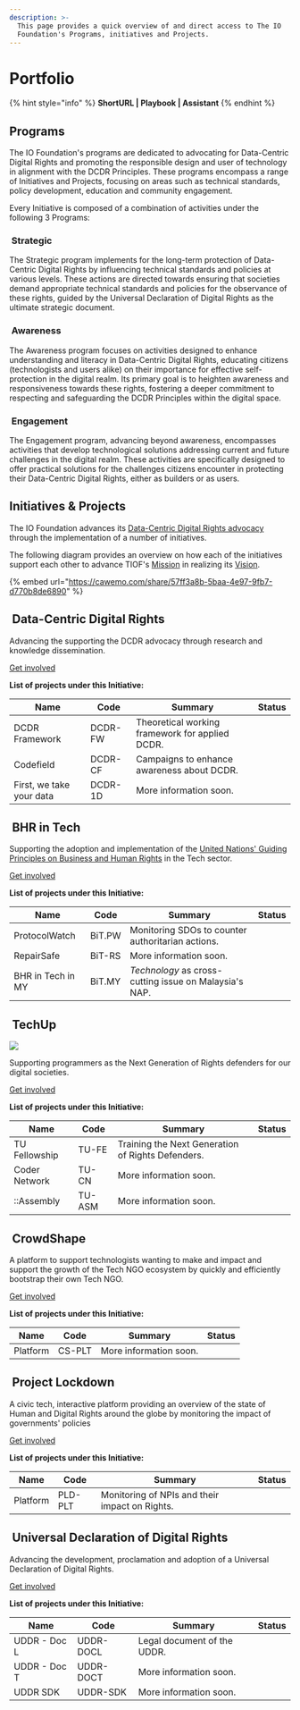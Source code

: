 ```yaml
---
description: >-
  This page provides a quick overview of and direct access to The IO
  Foundation's Programs, initiatives and Projects.
---
```


# Portfolio

{% hint style="info" %}
**ShortURL | Playbook | Assistant**
{% endhint %}

## Programs

The IO Foundation's programs are dedicated to advocating for Data-Centric Digital Rights and promoting the responsible design and user of technology in alignment with the DCDR Principles. These programs encompass a range of Initiatives and Projects, focusing on areas such as technical standards, policy development, education and community engagement.

Every Initiative is composed of a combination of activities under the following 3 Programs:

### <img src="../../.gitbook/assets/Section-Strategicv2.png" alt="" data-size="line"> Strategic

The Strategic program implements for the long-term protection of Data-Centric Digital Rights by influencing technical standards and policies at various levels. These actions are directed towards ensuring that societies demand appropriate technical standards and policies for the observance of these rights, guided by the Universal Declaration of Digital Rights as the ultimate strategic document.

### <img src="../../.gitbook/assets/Section-Awareness.png" alt="" data-size="line"> Awareness

The Awareness program focuses on activities designed to enhance understanding and literacy in Data-Centric Digital Rights, educating citizens (technologists and users alike) on their importance for effective self-protection in the digital realm. Its primary goal is to heighten awareness and responsiveness towards these rights, fostering a deeper commitment to respecting and safeguarding the DCDR Principles within the digital space.

### <img src="../../.gitbook/assets/Section-Action.png" alt="" data-size="line"> Engagement

The Engagement program, advancing beyond awareness, encompasses activities that develop technological solutions addressing current and future challenges in the digital realm. These activities are specifically designed to offer practical solutions for the challenges citizens encounter in protecting their Data-Centric Digital Rights, either as builders or as users.

## Initiatives & Projects

The IO Foundation advances its [Data-Centric Digital Rights advocacy](https://tiof.click/DCDRAdvocacy) through the implementation of a number of initiatives.

The following diagram provides an overview on how each of the initiatives support each other to advance TIOF's [Mission](https://tiof.click/TIOFMission) in realizing its [Vision](https://tiof.click/TIOFVision).

{% embed url="https://cawemo.com/share/57ff3a8b-5baa-4e97-9fb7-d770b8de6890" %}

## <img src="../../.gitbook/assets/DCDR Icon-01.png" alt="" data-size="line"> Data-Centric Digital Rights

Advancing the supporting the DCDR advocacy through research and knowledge dissemination.

[Get involved](https://tiof.click/DCDRDocs)

**List of projects under this Initiative:**

<table><thead><tr><th>Name</th><th>Code</th><th>Summary</th><th data-type="select">Status</th></tr></thead><tbody><tr><td>DCDR Framework</td><td>DCDR-FW</td><td>Theoretical working framework for applied DCDR.</td><td></td></tr><tr><td>Codefield</td><td>DCDR-CF</td><td>Campaigns to enhance awareness about DCDR.</td><td></td></tr><tr><td>First, we take your data</td><td>DCDR-1D</td><td>More information soon.</td><td></td></tr></tbody></table>



## <img src="../../.gitbook/assets/[TIOF BiT] Comms [P] Logo FC T HiRes XXX v1.0.png" alt="" data-size="line"> BHR in Tech

Supporting the adoption and implementation of the [United Nations' Guiding Principles on Business and Human Rights](https://dothe.click/Ext6) in the Tech sector.

[Get involved](https://tiof.click/BiTDocs)

**List of projects under this Initiative:**

<table><thead><tr><th>Name</th><th>Code</th><th>Summary</th><th data-type="select">Status</th></tr></thead><tbody><tr><td>ProtocolWatch</td><td>BiT.PW</td><td>Monitoring SDOs to counter authoritarian actions.</td><td></td></tr><tr><td>RepairSafe</td><td>BiT-RS</td><td>More information soon.</td><td></td></tr><tr><td>BHR in Tech in MY</td><td>BiT.MY</td><td><em>Technology</em> as cross-cutting issue on Malaysia's NAP.</td><td></td></tr></tbody></table>



## <img src="../../.gitbook/assets/[TIOF TU] Comms [P] U Logo FC T HiRes XXX v1.0.png" alt="" data-size="line"> TechUp

![](<../../.gitbook/assets/\[TIOF TU] Comms \[P] LinkedIn - Event Header ENG v1.0.jpg>)

Supporting programmers as the Next Generation of Rights defenders for our digital societies.

[Get involved](https://tiof.click/TUDocs)

**List of projects under this Initiative:**

<table><thead><tr><th>Name</th><th>Code</th><th>Summary</th><th data-type="select">Status</th></tr></thead><tbody><tr><td>TU Fellowship</td><td>TU-FE</td><td>Training the Next Generation of Rights Defenders.</td><td></td></tr><tr><td>Coder Network</td><td>TU-CN</td><td>More information soon.</td><td></td></tr><tr><td>::Assembly</td><td>TU-ASM</td><td>More information soon.</td><td></td></tr></tbody></table>



## <img src="../../.gitbook/assets/CrowdShape-01.png" alt="" data-size="line"> CrowdShape

A platform to support technologists wanting to make and impact and support the growth of the Tech NGO ecosystem by quickly and efficiently bootstrap their own Tech NGO.

[Get involved](https://tiof.click/CSDocs)

**List of projects under this Initiative:**

<table><thead><tr><th>Name</th><th>Code</th><th>Summary</th><th data-type="select">Status</th></tr></thead><tbody><tr><td>Platform</td><td>CS-PLT</td><td>More information soon.</td><td></td></tr></tbody></table>



## <img src="../../.gitbook/assets/[TIOF PLD] Comms [P] Lock Logo LM T HiRes XXX v1.0.png" alt="" data-size="line"> Project Lockdown

A civic tech, interactive platform providing an overview of the state of Human and Digital Rights around the globe by monitoring the impact of governments' policies

[Get involved](https://tiof.click/PLDDocs)

**List of projects under this Initiative:**

<table><thead><tr><th>Name</th><th>Code</th><th>Summary</th><th data-type="select">Status</th></tr></thead><tbody><tr><td>Platform</td><td>PLD-PLT</td><td>Monitoring of NPIs and their impact on Rights.</td><td></td></tr></tbody></table>



## <img src="../../.gitbook/assets/[TIOF UDDR] Comms [P] Logo FC T HiRes XXX v1.0.png" alt="" data-size="line"> Universal Declaration of Digital Rights

Advancing the development, proclamation and adoption of a Universal Declaration of Digital Rights.

[Get involved](https://tiof.click/UDDRDocs)

**List of projects under this Initiative:**

<table><thead><tr><th>Name</th><th>Code</th><th>Summary</th><th data-type="select">Status</th></tr></thead><tbody><tr><td>UDDR - Doc L</td><td>UDDR-DOCL</td><td>Legal document of the UDDR.</td><td></td></tr><tr><td>UDDR - Doc T</td><td>UDDR-DOCT</td><td>More information soon.</td><td></td></tr><tr><td>UDDR SDK</td><td>UDDR-SDK</td><td>More information soon.</td><td></td></tr></tbody></table>

